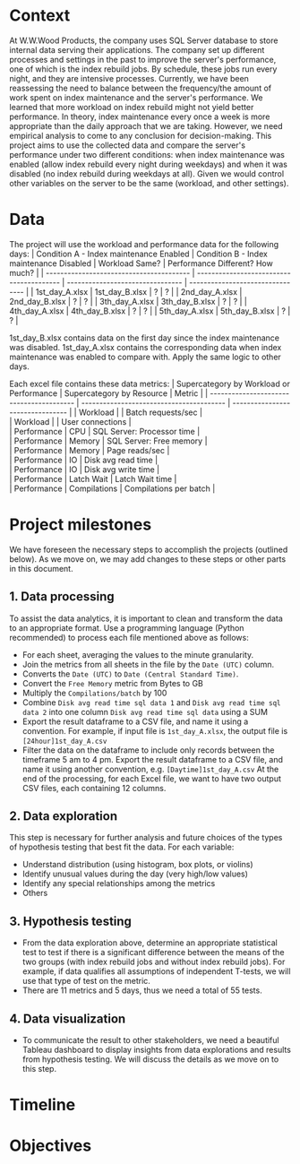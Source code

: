 # Context
At W.W.Wood Products, the company uses SQL Server database to store internal data serving their applications. The company set up different processes and settings in the past to improve the server's performance, one of which is the index rebuild jobs. By schedule, these jobs run every night, and they are intensive processes. Currently, we have been reassessing the need to balance between the frequency/the amount of work spent on index maintenance and the server's performance. We learned that more workload on index rebuild might not yield better performance.
In theory, index maintenance every once a week is more appropriate than the daily approach that we are taking. However, we need empirical analysis to come to any conclusion for decision-making.
This project aims to use the collected data and compare the server's performance under two different conditions: when index maintenance was enabled (allow index rebuild every night during weekdays) and when it was disabled (no index rebuild during weekdays at all). Given we would control other variables on the server to be the same (workload, and other settings).

# Data
The project will use the workload and performance data for the following days:
| Condition A - Index maintenance Enabled  | Condition B - Index maintenance Disabled | Workload Same?                   | Performance Different? How much? |
| ---------------------------------------- | ---------------------------------------- | -------------------------------- | -------------------------------- |
| 1st_day_A.xlsx                           | 1st_day_B.xlsx                           |              ?                   |              ?                   |
| 2nd_day_A.xlsx                           | 2nd_day_B.xlsx                           |              ?                   |              ?                   |
| 3th_day_A.xlsx                           | 3th_day_B.xlsx                           |              ?                   |              ?                   |
| 4th_day_A.xlsx                           | 4th_day_B.xlsx                           |              ?                   |              ?                   |
| 5th_day_A.xlsx                           | 5th_day_B.xlsx                           |              ?                   |              ?                   |

1st_day_B.xlsx contains data on the first day since the index maintenance was disabled. 1st_day_A.xlsx contains the corresponding data when index maintenance was enabled to compare with. Apply the same logic to other days.

Each excel file contains these data metrics:
| Supercategory by Workload or Performance | Supercategory by Resource                | Metric                           |
| ---------------------------------------- | ---------------------------------------- | -------------------------------- | 
| Workload                                 |                                          | Batch requests/sec               |     
| Workload                                 |                                          | User connections                 |         
| Performance                              | CPU                                      | SQL Server: Processor time       |         
| Performance                              | Memory                                   | SQL Server: Free memory          |          
| Performance                              | Memory                                   | Page reads/sec                   |        
| Performance                              | IO                                       | Disk avg read time               |        
| Performance                              | IO                                       | Disk avg write time              |        
| Performance                              | Latch Wait                               | Latch Wait time                  |        
| Performance                              | Compilations                             | Compilations per batch           |        


# Project milestones
We have foreseen the necessary steps to accomplish the projects (outlined below). As we move on, we may add changes to these steps or other parts in this document.
## 1. Data processing
To assist the data analytics, it is important to clean and transform the data to an appropriate format. Use a programming language (Python recommended) to process each file mentioned above as follows:
- For each sheet, averaging the values to the minute granularity.
- Join the metrics from all sheets in the file by the `Date (UTC)` column.
- Converts the `Date (UTC)` to `Date (Central Standard Time)`.
- Convert the `Free Memory` metric from Bytes to GB
- Multiply the `Compilations/batch` by 100
- Combine `Disk avg read time sql data 1` and `Disk avg read time sql data 2` into one column `Disk avg read time sql data` using a SUM
- Export the result dataframe to a CSV file, and name it using a convention. For example, if input file is `1st_day_A.xlsx`, the output file is `[24hour]1st_day_A.csv`
- Filter the data on the dataframe to include only records between the timeframe 5 am to 4 pm. Export the result dataframe to a CSV file, and name it using another convention, e.g. `[Daytime]1st_day_A.csv`
At the end of the processing, for each Excel file, we want to have two output CSV files, each containing 12 columns.

## 2. Data exploration
This step is necessary for further analysis and future choices of the types of hypothesis testing that best fit the data. For each variable:
-	Understand distribution (using histogram, box plots, or violins)
-	Identify unusual values during the day (very high/low values)
-	Identify any special relationships among the metrics
-	Others

## 3. Hypothesis testing
- From the data exploration above, determine an appropriate statistical test to test if there is a significant difference between the means of the two groups (with index rebuild jobs and without index rebuild jobs). For example, if data qualifies all assumptions of independent T-tests, we will use that type of test on the metric.
- There are 11 metrics and 5 days, thus we need a total of 55 tests.

## 4. Data visualization
- To communicate the result to other stakeholders, we need a beautiful Tableau dashboard to display insights from data explorations and results from hypothesis testing. We will discuss the details as we move on to this step.

# Timeline

# Objectives



